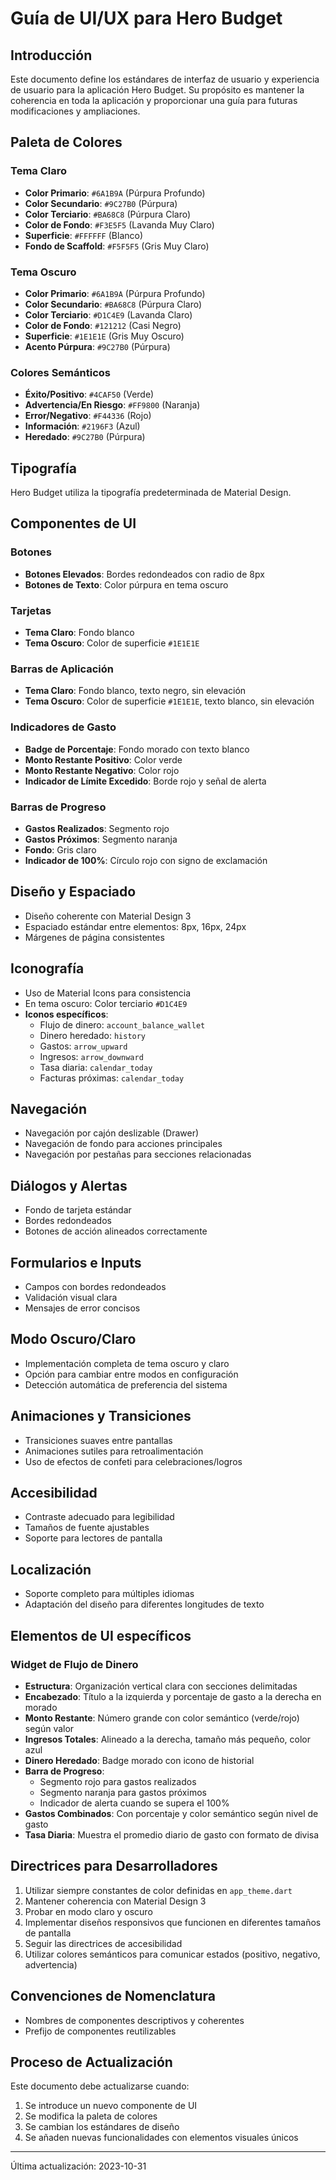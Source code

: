 # Guía de UI/UX para Hero Budget

## Introducción
Este documento define los estándares de interfaz de usuario y experiencia de usuario para la aplicación Hero Budget. Su propósito es mantener la coherencia en toda la aplicación y proporcionar una guía para futuras modificaciones y ampliaciones.

## Paleta de Colores

### Tema Claro
- **Color Primario**: `#6A1B9A` (Púrpura Profundo)
- **Color Secundario**: `#9C27B0` (Púrpura)
- **Color Terciario**: `#BA68C8` (Púrpura Claro)
- **Color de Fondo**: `#F3E5F5` (Lavanda Muy Claro)
- **Superficie**: `#FFFFFF` (Blanco)
- **Fondo de Scaffold**: `#F5F5F5` (Gris Muy Claro)

### Tema Oscuro
- **Color Primario**: `#6A1B9A` (Púrpura Profundo)
- **Color Secundario**: `#BA68C8` (Púrpura Claro)
- **Color Terciario**: `#D1C4E9` (Lavanda Claro)
- **Color de Fondo**: `#121212` (Casi Negro)
- **Superficie**: `#1E1E1E` (Gris Muy Oscuro)
- **Acento Púrpura**: `#9C27B0` (Púrpura)

### Colores Semánticos
- **Éxito/Positivo**: `#4CAF50` (Verde)
- **Advertencia/En Riesgo**: `#FF9800` (Naranja)
- **Error/Negativo**: `#F44336` (Rojo)
- **Información**: `#2196F3` (Azul)
- **Heredado**: `#9C27B0` (Púrpura)

## Tipografía
Hero Budget utiliza la tipografía predeterminada de Material Design.

## Componentes de UI

### Botones
- **Botones Elevados**: Bordes redondeados con radio de 8px
- **Botones de Texto**: Color púrpura en tema oscuro

### Tarjetas
- **Tema Claro**: Fondo blanco
- **Tema Oscuro**: Color de superficie `#1E1E1E`

### Barras de Aplicación
- **Tema Claro**: Fondo blanco, texto negro, sin elevación
- **Tema Oscuro**: Color de superficie `#1E1E1E`, texto blanco, sin elevación

### Indicadores de Gasto
- **Badge de Porcentaje**: Fondo morado con texto blanco
- **Monto Restante Positivo**: Color verde
- **Monto Restante Negativo**: Color rojo
- **Indicador de Límite Excedido**: Borde rojo y señal de alerta

### Barras de Progreso
- **Gastos Realizados**: Segmento rojo
- **Gastos Próximos**: Segmento naranja
- **Fondo**: Gris claro
- **Indicador de 100%**: Círculo rojo con signo de exclamación

## Diseño y Espaciado
- Diseño coherente con Material Design 3
- Espaciado estándar entre elementos: 8px, 16px, 24px
- Márgenes de página consistentes

## Iconografía
- Uso de Material Icons para consistencia
- En tema oscuro: Color terciario `#D1C4E9`
- **Iconos específicos**:
  - Flujo de dinero: `account_balance_wallet`
  - Dinero heredado: `history`
  - Gastos: `arrow_upward`
  - Ingresos: `arrow_downward`
  - Tasa diaria: `calendar_today`
  - Facturas próximas: `calendar_today`

## Navegación
- Navegación por cajón deslizable (Drawer)
- Navegación de fondo para acciones principales
- Navegación por pestañas para secciones relacionadas

## Diálogos y Alertas
- Fondo de tarjeta estándar
- Bordes redondeados
- Botones de acción alineados correctamente

## Formularios e Inputs
- Campos con bordes redondeados
- Validación visual clara
- Mensajes de error concisos

## Modo Oscuro/Claro
- Implementación completa de tema oscuro y claro
- Opción para cambiar entre modos en configuración
- Detección automática de preferencia del sistema

## Animaciones y Transiciones
- Transiciones suaves entre pantallas
- Animaciones sutiles para retroalimentación
- Uso de efectos de confeti para celebraciones/logros

## Accesibilidad
- Contraste adecuado para legibilidad
- Tamaños de fuente ajustables
- Soporte para lectores de pantalla

## Localización
- Soporte completo para múltiples idiomas
- Adaptación del diseño para diferentes longitudes de texto

## Elementos de UI específicos

### Widget de Flujo de Dinero
- **Estructura**: Organización vertical clara con secciones delimitadas
- **Encabezado**: Título a la izquierda y porcentaje de gasto a la derecha en morado
- **Monto Restante**: Número grande con color semántico (verde/rojo) según valor
- **Ingresos Totales**: Alineado a la derecha, tamaño más pequeño, color azul
- **Dinero Heredado**: Badge morado con icono de historial
- **Barra de Progreso**: 
  - Segmento rojo para gastos realizados
  - Segmento naranja para gastos próximos
  - Indicador de alerta cuando se supera el 100%
- **Gastos Combinados**: Con porcentaje y color semántico según nivel de gasto
- **Tasa Diaria**: Muestra el promedio diario de gasto con formato de divisa

## Directrices para Desarrolladores
1. Utilizar siempre constantes de color definidas en `app_theme.dart`
2. Mantener coherencia con Material Design 3
3. Probar en modo claro y oscuro
4. Implementar diseños responsivos que funcionen en diferentes tamaños de pantalla
5. Seguir las directrices de accesibilidad
6. Utilizar colores semánticos para comunicar estados (positivo, negativo, advertencia)

## Convenciones de Nomenclatura
- Nombres de componentes descriptivos y coherentes
- Prefijo de componentes reutilizables

## Proceso de Actualización
Este documento debe actualizarse cuando:
1. Se introduce un nuevo componente de UI
2. Se modifica la paleta de colores
3. Se cambian los estándares de diseño
4. Se añaden nuevas funcionalidades con elementos visuales únicos

---
Última actualización: 2023-10-31 